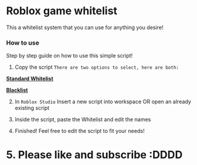 # Roblox game whitelist

This a whitelist system that you can use for anything you desire!

### How to use
Step by step guide on how to use this simple script!

1. Copy the script
`There are two options to select, here are both:`

[**Standard Whitelist**](https://github.com/thomas13215/Fortress-Master-Tutorials/blob/Game-Whitelist/Standard.lua)<br>

[**Blacklist**](https://github.com/thomas13215/Fortress-Master-Tutorials/blob/Game-Whitelist/Blacklist.lua)<br>

2. In `Roblox Studio` Insert a new script into workspace OR open an already existing script

3. Inside the script, paste the Whitelist and edit the names

4. Finished! Feel free to edit the script to fit your needs!

# 5. Please like and subscribe :DDDD
